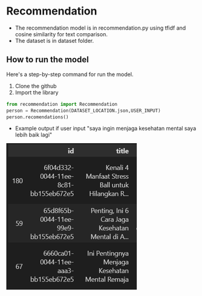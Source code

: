 # Recommendation
* The recommendation model is in recommendation.py using tfidf and cosine similarity for text comparison.
* The dataset is in dataset folder.

## How to run the model
Here's a step-by-step command for run the model.
1. Clone the github
2. Import the library
```python
from recommendation import Recommendation
person = Recommendation(DATASET_LOCATION.json,USER_INPUT)
person.recomendations()
```
* Example output if user input "saya ingin menjaga kesehatan mental saya lebih baik lagi"

![images](sample_recommendation.png)
